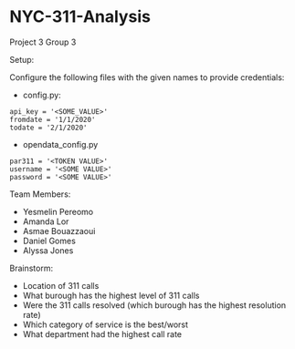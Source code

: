 # NYC-311-Analysis
Project 3 Group 3

Setup:

Configure the following files with the given names to provide credentials:

- config.py:
```
api_key = '<SOME_VALUE>'
fromdate = '1/1/2020'
todate = '2/1/2020'
```
- opendata_config.py
```
par311 = '<TOKEN VALUE>'
username = '<SOME VALUE>'
password = '<SOME VALUE>'
```

Team Members: 
  - Yesmelin Pereomo
  - Amanda Lor
  - Asmae Bouazzaoui
  - Daniel Gomes
  - Alyssa Jones


Brainstorm:
  - Location of 311 calls
  - What burough has the highest level of 311 calls
  - Were the 311 calls resolved (which burough has the highest resolution rate)
  - Which category of service is the best/worst
  - What department had the highest call rate
